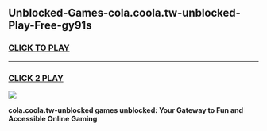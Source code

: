 
## Unblocked-Games-cola.coola.tw-unblocked-Play-Free-gy91s
<h3>
<a href="https://premium76.site?title=cola.coola.tw-unblocked&ref=19M">CLICK TO PLAY</a></h3>
<hr>

<h3>
<a href="https://premium76.site?title=cola.coola.tw-unblocked&ref=19M">CLICK 2 PLAY</a>
  
</h3>

<a href="https://premium76.site?title=cola.coola.tw-unblocked&ref=19M"><img src="https://clearcache.store/games.png"></a>


**cola.coola.tw-unblocked games unblocked: Your Gateway to Fun and Accessible Online Gaming**
